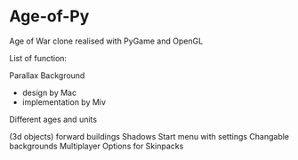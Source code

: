 # Age-of-Py
Age of War clone realised with PyGame and OpenGL

List of function:

Parallax Background 
  - design by Mac
  - implementation by Miv

Different ages and units


(3d objects) forward buildings
Shadows
Start menu with settings
Changable backgrounds
Multiplayer
Options for Skinpacks
